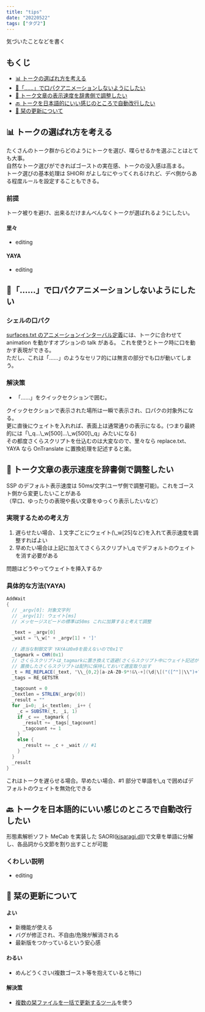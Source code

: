 ```yaml
---
title: "tips"
date: "20220522"
tags: ["タグ2"]
---
```


気づいたことなどを書く

## もくじ

- [📊 トークの選ばれ方を考える](#📊トークの選ばれ方を考える)
- [💬「……」で口パクアニメーションしないようにしたい](#💬「……」で口パクアニメーションしないようにしたい)
- [🍃 トーク文章の表示速度を辞書側で調整したい](#🍃トーク文章の表示速度を辞書側で調整したい)
- [🔙 トークを日本語的にいい感じのところで自動改行したい](#🔙トークを日本語的にいい感じのところで自動改行したい)
- [🔖 栞の更新について](#🔖栞の更新について)

## 📊 トークの選ばれ方を考える

たくさんのトーク群からどのようにトークを選び、喋らせるかを選ぶことはとても大事。  
自然なトーク選びができればゴーストの実在感、トークの没入感は高まる。  
トーク選びの基本処理は SHIORI がよしなにやってくれるけれど、デベ側からある程度ルールを設定することもできる。

### 前提

トーク被りを避け、出来るだけまんべんなくトークが選ばれるようにしたい。

#### 里々

- editing

#### YAYA

- editing

## 💬「……」で口パクアニメーションしないようにしたい

### シェルの口パク

[surfaces.txt のアニメーションインターバル定義](http://ssp.shillest.net/ukadoc/manual/descript_shell_surfaces.html#introduction_animationinterval)には、トークに合わせて animation を動かすオプションの talk がある。 これを使うとトーク時に口を動かす表現ができる。  
ただし、これは「……」のようなセリフ的には無言の部分でも口が動いてしまう。

### 解決策

- 「……」をクイックセクションで囲む。

クイックセクションで表示された場所は一瞬で表示され、口パクの対象外になる。  
更に直後にウェイトを入れれば、表面上は通常通りの表示になる。(つまり最終的には「\\\_q…\\\_w[500]…\\\_w[500]\\\_q」みたいになる)  
その都度さくらスクリプトを仕込むのは大変なので、里々なら replace.txt、YAYA なら OnTranslate に置換処理を記述すると楽。

## 🍃 トーク文章の表示速度を辞書側で調整したい

SSP のデフォルト表示速度は 50ms/文字(ユーザ側で調整可能)。これをゴースト側から変更したいことがある  
（早口、ゆったりの表現や長い文章をゆっくり表示したいなど）

### 実現するための考え方

1. 遅らせたい場合、１文字ごとにウェイト(\\\_w[25]など)を入れて表示速度を調整すればよい
2. 早めたい場合は上記に加えてさくらスクリプト\\\_q でデフォルトのウェイトを消す必要がある

問題はどうやってウェイトを挿入するか

### 具体的な方法(YAYA)

```cs
AddWait
{
  // _argv[0]: 対象文字列
  // _argv[1]: ウェイト[ms]
  // メッセージスピードの標準は50ms これに加算すると考えて調整

  _text = _argv[0]
  _wait = '\_w[' + _argv[1] + ']'

  // 適当な制御文字 YAYAは0x0を扱えないので0x1で
  _tagmark = CHR(0x1)
  // さくらスクリプトは_tagmarkに置き換えて退避(さくらスクリプト中にウェイト記述が挟まって破綻するのを防ぐ)
  // 置換したさくらスクリプトは配列に保持しておいて適宜取り出す
  _t = RE_REPLACE(_text, '\\_{0,2}[a-zA-Z0-9*!&\-+](\d|\[("([^"]|\\")+?"|([^\]]|\\\])+?)+?\])?', _tagmark)
  _tags = RE_GETSTR

  _tagcount = 0
  _textlen = STRLEN(_argv[0])
  _result = ""
  for _i=0; _i<_textlen; _i++ {
    _c = SUBSTR(_t, _i, 1)
    if _c == _tagmark {
      _result += _tags[_tagcount]
      _tagcount += 1
    }
    else {
      _result += _c + _wait // #1
    }
  }
  _result
}
```

これはトークを遅らせる場合。早めたい場合、#1 部分で単語を\\\_q で囲めばデフォルトのウェイトを無効化できる

## 🔙 トークを日本語的にいい感じのところで自動改行したい

形態素解析ソフト MeCab を実装した SAORI([kisaragi.dll](https://github.com/ponapalt/csaori))で文章を単語に分解し、各品詞から文節を割り出すことが可能

### くわしい説明

- editing

## 🔖 栞の更新について

#### よい

- 新機能が使える
- バグが修正され、不自由/危険が解消される
- 最新版をつかっているという安心感

#### わるい

- めんどうくさい(複数ゴースト等を抱えていると特に)

#### 解決策

- [複数の栞ファイルを一括で更新するツール](https://github.com/apxxxxxxe/shioriupdater)を使う
